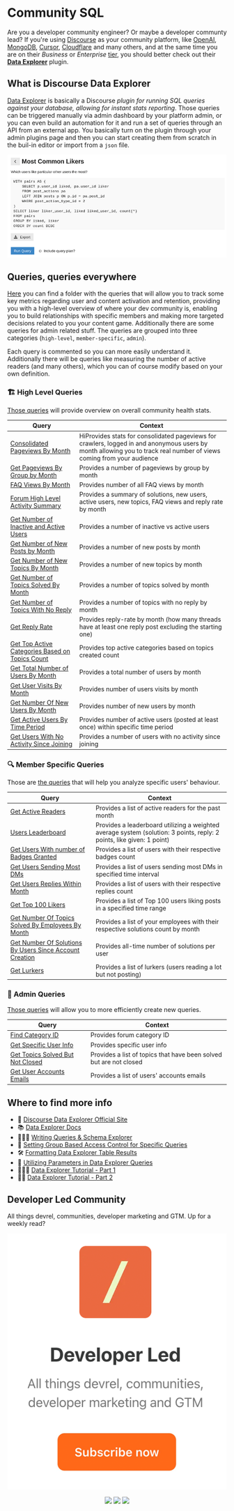 # Community SQL

Are you a developer community engineer? Or maybe a developer communty lead? If you're using [Discourse](https://www.discourse.org/) as your community platform, like [OpenAI](https://community.openai.com/), [MongoDB](https://www.mongodb.com/community/forums/), [Cursor](https://forum.cursor.com/), [Cloudflare](https://community.cloudflare.com/) and many others, and at the same time you are on their *Business* or *Enterprise* [tier](https://www.discourse.org/pricing), you should better check out their **[Data Explorer](https://www.discourse.org/plugins/data-explorer)** plugin.

## What is Discourse Data Explorer

[Data Explorer](https://www.discourse.org/plugins/data-explorer) is basically a Discourse *plugin for running SQL queries against your database, allowing for instant stats reporting*. Those queries can be triggered manually via admin dashboard by your platform admin, or you can even build an automation for it and run a set of queries through an API from an external app. You basically turn on the plugin through your admin plugins page and then you can start creating them from scratch in the buil-in editor or import from a `json` file.

<a href="https://www.discourse.org/plugins/data-explorer" title="Discourse Data Explorer Plugin">
	<img src="/assets/DataExplorer.png" alt="">
</a>

## Queries, queries everywhere

[Here](/Queries) you can find a folder with the queries that will allow you to track some key metrics regarding user and content activation and retention, providing you with a high-level overview of where your dev community is, enabling you to build relationships with specific members and making more targeted decisions related to you your content game. Additionally there are some queries for admin related stuff. The queries are grouped into three categories (`high-level`, `member-specific`, `admin`). 

Each query is commented so you can more easily understand it. Additionally there will be queries like measuring the number of active readers (and many others), which you can of course modify based on your own definition.

### 🏗️ High Level Queries 

[Those queries](/Queries/High-Level) will provide overview on overall community health stats.

| Query  |  Context    |
|--------|-------------|
| [Consolidated Pageviews By Month](Queries/High-Level/ConsolidatedPageviewsByMonth.sql) | HiProvides stats for consolidated pageviews for crawlers, logged in and anonymous users by month allowing you to track real number of views coming from your audience |
| [Get Pageviews By Group by Month](/Queries/High-Level/GetPageviewsByGroupByMonth.sql) | Provides a number of pageviews by group by month | 
| [FAQ Views By Month](/Queries/High-Level/FAQViewsByMonth.sql) | Provides number of all FAQ views by month   |
| [Forum High Level Activity Summary](/Queries/High-Level/ForumHighLevelActivitySummary.sql) | Provides a summary of solutions, new users, active users, new topics, FAQ views and reply rate by month |
| [Get Number of Inactive and Active Users](/Queries/High-Level/GetNumberOfInactiveAndActiveUsers.sql) | Provides a number of inactive vs active users | 
| [Get Number of New Posts by Month](/Queries/High-Level/GetNumberOfNewPostsByMonth.sql) | Provides a number of new posts by month | 
| [Get Number of New Topics By Month](/Queries/High-Level/GetNumberOfNewTopicsByMonth.sql)| Provides a number of new topics by month | 
| [Get Number of Topics Solved By Month](/Queries/High-Level/GetNumberOfTopicsSolvedByMonthsql)| Provides a number of topics solved by month | 
| [Get Number of Topics With No Reply](/Queries/High-Level/GetNumberOfTopicsWithNoReply.sql) | Provides a number of topics with no reply by month | 
| [Get Reply Rate](/Queries/High-Level/GetReplyRate.sql) | Provides reply-rate by month (how many threads have at least one reply post excluding the starting one) | 
| [Get Top Active Categories Based on Topics Count](/Queries/High-Level/GetTopActiveCategoriesBasedOnTopicsCount.sql)| Provides top active categories based on topics created count | 
| [Get Total Number of Users By Month](/Queries/High-Level/GetTotalNumberOfUsersByMonth.sql) | Provides a total number of users by month | 
| [Get User Visits By Month](/Queries/High-Level/GetUsersVisitsByMonth.sql) | Provides number of users visits by month |
| [Get Number Of New Users By Month](/Queries/High-Level/GetNumberOfNewUsersByMonth.sql) | Provides number of new users by month | 
| [Get Active Users By Time Period](/Queries/High-Level/GetActiveUsersByTimePeriod.sql)| Provides number of active users (posted at least once) within specific time period |
| [Get Users With No Activity Since Joining](/Queries/High-Level/GetUsersWithNoActivitySinceJoining.sql)| Provides a number of users with no activity since joining | 

### 🔍 Member Specific Queries 

Those are [the queries](/Queries/Member-Specific) that will help you analyze specific users' behaviour.

| Query  |  Context    |
|--------|-------------|
| [Get Active Readers](/Queries/Member-Specific/GetActiveReaders.sql) | Provides a list of active readers for the past month | 
| [Users Leaderboard](/Queries/Member-Specific/UsersLeaderboard.sql) | Provides a leaderboard utilizing a weighted average system (solution: 3 points, reply: 2 points, like given: 1 point) | 
| [Get Users With number of Badges Granted](/Queries/Member-Specific/GetUsersWithNumberOfBadgesGranted.sql)| Provides a list of users with their respective badges count | 
| [Get Users Sending Most DMs](https://github.com/developer-led/community-sql/blob/main/Queries/Member-Specific/GetUsersSendingMostDMs.sql) | Provides a list of users sending most DMs in specified time interval | 
| [Get Users Replies Within Month](/Queries/Member-Specific/GetUsersRepliesWithinMonth.sql)| Provides a list of users with their respective replies count | 
| [Get Top 100 Likers](/Queries/Member-Specific/GetTop100Likers.sql)| Provides a list of Top 100 users liking posts in a specified time range | 
| [Get Number Of Topics Solved By Employees By Month](/Queries/Member-Specific/GetNumberOfTopicsSolvedByEmployeesByMonth.sql)| Provides a list of your employees with their respective solutions count by month | 
| [Get Number Of Solutions By Users Since Account Creation](/Queries/Member-Specific/GetNumberOfSolutionsByUsersSinceAccountCreation.sql)| Provides all-time number of solutions per user | 
| [Get Lurkers](/Queries/Member-Specific/GetLurkers.sql)| Provides a list of lurkers (users reading a lot but not posting) | 

### 🚀 Admin Queries

[Those queries](/Queries/Admin) will allow you to more efficiently create new queries.

| Query  |  Context    |
|--------|-------------|
| [Find Category ID](/Queries/Admin/FindCategoryID.sql)| Provides forum category ID |
| [Get Specific User Info](/Queries/Admin/GetSpecificUserInfo.sql)| Provides specific user info |
| [Get Topics Solved But Not Closed](/Queries/Admin/GetTopicsSolvedButNotClosed.sql) | Provides a list of topics that have been solved but are not closed | 
| [Get User Accounts Emails](/Queries/Admin/GetUsersAccountsEmails.sql) | Provides a list of users' accounts emails |


## Where to find more info

* 💾 [Discourse Data Explorer Official Site](https://www.discourse.org/plugins/data-explorer)
* 📚 [Data Explorer Docs](https://meta.discourse.org/t/discourse-data-explorer/32566)
* 👨🏽‍💻 [Writing Queries & Schema Explorer](https://meta.discourse.org/t/discourse-data-explorer/32566)
* 🔐 [Setting Group Based Access Control for Specific Queries](https://meta.discourse.org/t/discourse-data-explorer/32566)
* 🛠️ [Formatting Data Explorer Table Results](https://meta.discourse.org/t/formatting-data-explorer-table-results/277939)
* 🧠 [Utilizing Parameters in Data Explorer Queries](https://meta.discourse.org/t/utilizing-parameters-in-data-explorer-queries/277934)
* 👩🏼‍🏫 [Data Explorer Tutorial - Part 1](https://meta.discourse.org/t/data-explorer-tutorial-part-1-writing-your-first-query/277925)
* 👨‍🏫 [Data Explorer Tutorial - Part 2](https://meta.discourse.org/t/data-explorer-tutorial-part-2-discourse-sql-basics/277927)

## Developer Led Community

All things devrel, communities, developer marketing and GTM. Up for a weekly read?

<a href="https://developerled.substack.com/" title="Developer Led Substack">
	<img src="/assets/SubstackSubscribe.png" alt="">
</a>

<p align="center">
	<a href="https://www.linkedin.com/company/developerled/"><img src="https://img.shields.io/static/v1?&color=000000&style=flat&logoColor=white&label=&message=LinkedIn&logo=linkedin" /></a>
	<a href="https://x.com/developerled"><img src="https://img.shields.io/static/v1?&color=000000&style=flat&logoColor=white&label=&message=Twitter&logo=twitter" /></a>
	<a href="https://developerled.substack.com/"><img src="https://img.shields.io/static/v1?&color=000000&style=flat&logoColor=white&label=&message=Substack" /></a>
</p>
